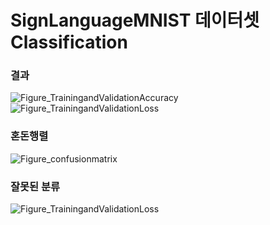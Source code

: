 # SignLanguageMNIST 데이터셋 Classification
### 결과
![Figure_TrainingandValidationAccuracy](https://github.com/user-attachments/assets/43d87a5a-30ab-41f6-9570-01a26871b3f0)
![Figure_TrainingandValidationLoss](https://github.com/user-attachments/assets/e3f48e12-a8f8-4fb5-a874-69900b7ad4c3)

### 혼돈행렬

![Figure_confusionmatrix](https://github.com/user-attachments/assets/532223cd-a25e-4e15-a76d-b3ad45e943b0)

### 잘못된 분류

![Figure_TrainingandValidationLoss](https://github.com/user-attachments/assets/68016edf-57c7-4875-b4e9-a78047b8dd79)





